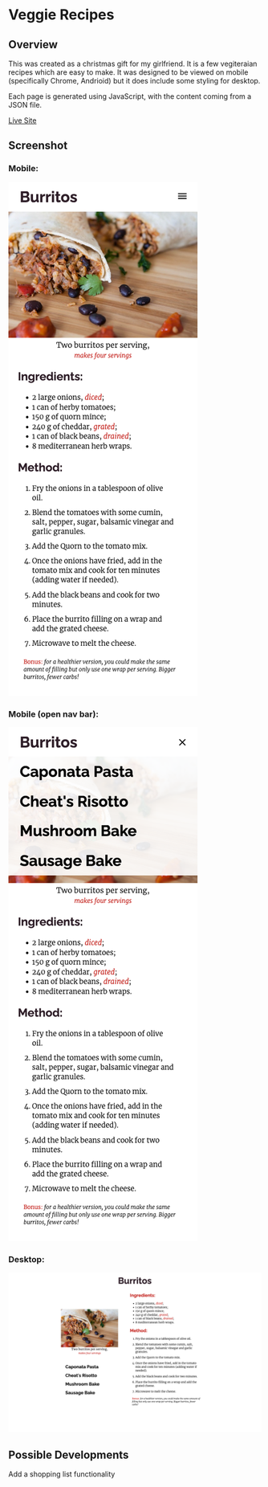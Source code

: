 # Veggie Recipes
## Overview
This was created as a christmas gift for my girlfriend. It is a few vegiteraian recipes which are easy to make. It was designed to be viewed on mobile (specifically Chrome, Andrioid) but it does include some styling for desktop.

Each page is generated using JavaScript, with the content coming from a JSON file.

[Live Site](https://ewhite1999.github.io/recipes/)

## Screenshot
### Mobile:

![mobile screenshot](./imgs/forSite/mobile.png)

### Mobile (open nav bar):

![mobile screenshot, open nav menu](./imgs/forSite/mobileOpenMenu.png)

### Desktop:
![desktop screenshot](./imgs/forSite/desktopShot.png)


## Possible Developments
Add a shopping list functionality
